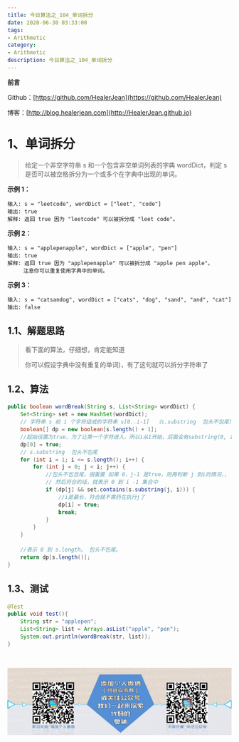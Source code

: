 ```yaml
---
title: 今日算法之_104_单词拆分
date: 2020-06-30 03:33:00
tags: 
- Arithmetic
category: 
- Arithmetic
description: 今日算法之_104_单词拆分
---
```


**前言**     

 Github：[https://github.com/HealerJean](https://github.com/HealerJean)         

 博客：[http://blog.healerjean.com](http://HealerJean.github.io)          



# 1、单词拆分
> 给定一个非空字符串 s 和一个包含非空单词列表的字典 wordDict，判定 s 是否可以被空格拆分为一个或多个在字典中出现的单词。
>
> 


**示例 1：**

```
输入: s = "leetcode", wordDict = ["leet", "code"]
输出: true
解释: 返回 true 因为 "leetcode" 可以被拆分成 "leet code"。
```

**示例 2：**

```
输入: s = "applepenapple", wordDict = ["apple", "pen"]
输出: true
解释: 返回 true 因为 "applepenapple" 可以被拆分成 "apple pen apple"。
     注意你可以重复使用字典中的单词。
```

**示例 3：**

```
输入: s = "catsandog", wordDict = ["cats", "dog", "sand", "and", "cat"]
输出: false
```

## 1.1、解题思路 

> 看下面的算法，仔细想，肯定能知道    
>
> 你可以假设字典中没有重复的单词)，有了这句就可以拆分字符串了



## 1.2、算法

```java
public boolean wordBreak(String s, List<String> wordDict) {
    Set<String> set = new HashSet(wordDict);
    // 字符串 s 前 i 个字符组成的字符串 s[0..i-1]  （s.substring  包头不包尾）
    boolean[] dp = new boolean[s.length() + 1];
    //起始设置为true，为了让第一个字符进入，所以i从1开始，后面会有substring(0, 1)，这样第一个字符就进入了
    dp[0] = true;
    // s.substring  包头不包尾
    for (int i = 1; i <= s.length(); i++) {
        for (int j = 0; j < i; j++) {
            //包头不包含尾，很重要 如果 0，j-1 是true，则再判断 j 到i的情况，，
            // 然后符合的话，就表示 0 到 i -1 集合中
            if (dp[j] && set.contains(s.substring(j, i))) {
                //i是最长，符合就不需药在执行j了
                dp[i] = true;
                break;
            }
        }
    }

    //表示 0 到 s.length。 包头不包尾。
    return dp[s.length()];
}
```




## 1.3、测试 

```java
@Test
public void test(){
    String str = "applepen";
    List<String> list = Arrays.asList("apple", "pen");
    System.out.println(wordBreak(str, list));
}
```



​          

![ContactAuthor](https://raw.githubusercontent.com/HealerJean/HealerJean.github.io/master/assets/img/artical_bottom.jpg)



<link rel="stylesheet" href="https://unpkg.com/gitalk/dist/gitalk.css">

<script src="https://unpkg.com/gitalk@latest/dist/gitalk.min.js"></script> 
<div id="gitalk-container"></div>    
 <script type="text/javascript">
    var gitalk = new Gitalk({
		clientID: `1d164cd85549874d0e3a`,
		clientSecret: `527c3d223d1e6608953e835b547061037d140355`,
		repo: `HealerJean.github.io`,
		owner: 'HealerJean',
		admin: ['HealerJean'],
		id: 'cQPpJsh2I60Boiqf',
    });
    gitalk.render('gitalk-container');
</script> 
